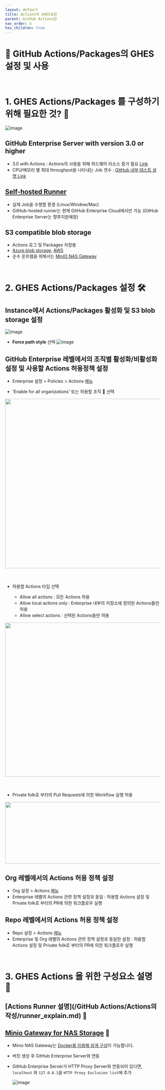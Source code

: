 ```yaml
---
layout: default
title: Actions의 GHES설정
parent: GitHub Actions란
nav_order: 4
has_children: true
---
```



# 🎯 GitHub Actions/Packages의 GHES 설정 및 사용 

<br/>

# 1. GHES Actions/Packages 를 구성하기 위해 필요한 것? 🤔

  ![image](https://user-images.githubusercontent.com/40287191/121131031-2f43e780-c86a-11eb-8bb0-e81b496cc3d1.png)
 
## GitHub Enterprise Server with version 3.0 or higher
   - 3.0 with Actions : Actions의 사용을 위해 하드웨어 리소스 증가 필요 [Link](https://docs.github.com/en/enterprise-server@latest/admin/installation/setting-up-a-github-enterprise-server-instance/installing-github-enterprise-server-on-azure#hardware-considerations)
   - CPU/메모리 별 최대 throughput을 나타내는 Job 갯수 : [GitHub 내부 테스트 설명 Link](https://docs.github.com/en/enterprise-server@latest/admin/github-actions/enabling-github-actions-for-github-enterprise-server/getting-started-with-github-actions-for-github-enterprise-server)
  
## [ Self-hosted Runner](https://docs.github.com/en/enterprise-server@latest/actions/hosting-your-own-runners)
   - 실제 Job을 수행할 환경 (Linux/Window/Mac)
   - GitHub-hosted runner는 현재 GitHub Enterprise Cloud에서만 가능 (GitHub Enterprise Server는 향후지원예정)
  
## S3 compatible blob storage
   - Actions 로그 및 Packages 저장용
   - [Azure blob storage](https://docs.github.com/en/enterprise-server@latest/admin/github-actions/enabling-github-actions-for-github-enterprise-server/enabling-github-actions-with-azure-blob-storage), [AWS](https://docs.github.com/en/enterprise-server@latest/admin/github-actions/enabling-github-actions-for-github-enterprise-server/enabling-github-actions-with-amazon-s3-storage)
   - 순수 온프렘을 위해서는 [MinIO NAS Gateway](https://docs.github.com/en/enterprise-server@latest/admin/github-actions/enabling-github-actions-for-github-enterprise-server/enabling-github-actions-with-minio-gateway-for-nas-storage)

<br/>

# 2. GHES Actions/Packages 설정 🛠️

## Instance에서 Actions/Packages 활성화 및 S3 blob storage 설정
 
  ![image](https://user-images.githubusercontent.com/40287191/121275294-4edd1d80-c907-11eb-9946-16f815db6537.png)

   - **Force path style** 선택
  ![image](https://user-images.githubusercontent.com/40287191/121549627-fc0b7f00-ca48-11eb-80d5-fa7813baeed8.png)

## GitHub Enterprise 레벨에서의 조직별 활성화/비활성화 설정 및 사용할 Actions 허용정책 설정
   
   - Enterprise 설정 > Policies > Actions [메뉴](https://docs.github.com/en/enterprise-server@latest/admin/github-actions/enabling-github-actions-for-github-enterprise-server/enforcing-github-actions-policies-for-your-enterprise) 
   
   - 'Enable for all organizations' 또는 허용할 조직 👫 선택
   <img src="https://user-images.githubusercontent.com/40287191/121139336-9ade8280-c873-11eb-8567-bcc028a8dfef.png" width="600" height="550">

  <br/>  
  <br/>
  <br/>  
    
  - 허용할 Actions 타입 선택
    
     - Allow all actions : 모든 Actions 허용
     - Allow local actions only : Enterprise 내부의 저장소에 정의된 Actions들만 허용
     - Allow select actions : 선택된 Actions들만 허용
   
   <img src="https://user-images.githubusercontent.com/40287191/121136603-cdd34700-c870-11eb-8257-9fc9f530b5d1.png" width="800" height="500">

  <br/>  
  <br/>
  <br/>  
    
   - Private folk로 부터의 Pull Requests에 의한 Workflow 실행 허용
  
   <img src="https://user-images.githubusercontent.com/40287191/121136657-db88cc80-c870-11eb-8b21-ee6ca6d4eed7.png" width="600" height="200">
 
## Org 레벨에서의 Actions 허용 정책 설정
 
   - Org 설정 > Actions [메뉴](https://docs.github.com/en/enterprise-server@latest/organizations/managing-organization-settings/disabling-or-limiting-github-actions-for-your-organization)
   - Enterprise 레벨의 Actions 관련 정책 설정과 동일 : 허용할 Actions 설정 및 Private folk로 부터의 PR에 의한 워크플로우 실행
 
## Repo 레벨에서의 Actions 허용 정책 설정
  
   - Repo 설정 > Actions [메뉴](https://docs.github.com/en/enterprise-server@latest/github/administering-a-repository/managing-repository-settings/disabling-or-limiting-github-actions-for-a-repository)
   - Enterprise 및 Org 레벨의 Actions 관련 정책 설정과 동일한 설정 : 허용할 Actions 설정 및 Private folk로 부터의 PR에 의한 워크플로우 실행

<br/>


# 3. GHES Actions 을 위한 구성요소 설명 🤖

## [Actions Runner 설명](/GitHub Actions/Actions의 작성/runner_explain.md) 🏃
## [Minio Gateway for NAS Storage](https://docs.github.com/en/enterprise-server@latest/admin/github-actions/enabling-github-actions-for-github-enterprise-server/enabling-github-actions-with-minio-gateway-for-nas-storage) 🧺
 
   - Minio NAS Gateway는 [Docker를 이용해 쉽게 구성](https://docs.min.io/docs/minio-gateway-for-nas.html)이 가능합니다. 
   
   - 버킷 생성 후 GitHub Enterprise Server와 연동
 
   - GitHub Enterprise Server가 HTTP Proxy Server와 연동되어 있다면, `localhost` 와 `127.0.0.1`을 `HTTP Proxy Exclusion list`에 추가
 
     ![image](https://user-images.githubusercontent.com/40287191/121275451-b5623b80-c907-11eb-9e55-16fa98a478e2.png)

<br/>



